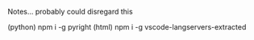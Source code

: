 Notes... probably could disregard this

(python) npm i -g pyright
(html) npm i -g vscode-langservers-extracted
